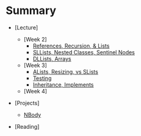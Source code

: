 # Summary

* [Lecture]
    * [Week 2]
        * [References, Recursion, & Lists](lecture/week2/lec3.md)
        * [SLLists, Nested Classes, Sentinel Nodes](lecture/week2/lec4.md)
        * [DLLists, Arrays](lecture/week2/lec5.md)
    * [Week 3]
        * [ALists, Resizing, vs SLists](lecture/week3/lec6.md)
        * [Testing](lecture/week3/lec7.md)
        * [Inheritance, Implements](lecture/week3/lec8.md)
    * [Week 4]

* [Projects]
    * [NBody]()

* [Reading]
